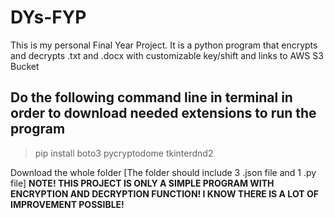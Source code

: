 # DYs-FYP
This is my personal Final Year Project. It is a python program that encrypts and decrypts .txt and .docx with customizable key/shift and links to AWS S3 Bucket

## Do the following command line in terminal in order to download needed extensions to run the program
> pip install boto3 pycryptodome tkinterdnd2

Download the whole folder [The folder should include 3 .json file and 1 .py file]
**NOTE! THIS PROJECT IS ONLY A SIMPLE PROGRAM WITH ENCRYPTION AND DECRYPTION FUNCTION! I KNOW THERE IS A LOT OF IMPROVEMENT POSSIBLE!**
